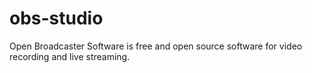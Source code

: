 # obs-studio
Open Broadcaster Software is free and open source software for video recording and live streaming.
